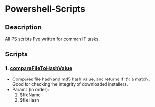 # Powershell-Scripts

## Description

All PS scripts I've written for common IT tasks.

## Scripts

### 1. [compareFileToHashValue](https://github.com/RiseAgainst9192/Powershell-Scripts/blob/master/compareFileToHashValue.ps1)

- Compares file hash and md5 hash value, and returns if it's a match . Good for checking the integrity of downloaded installers.
- Params (in order):
  1. $fileName
  2. $fileHash


